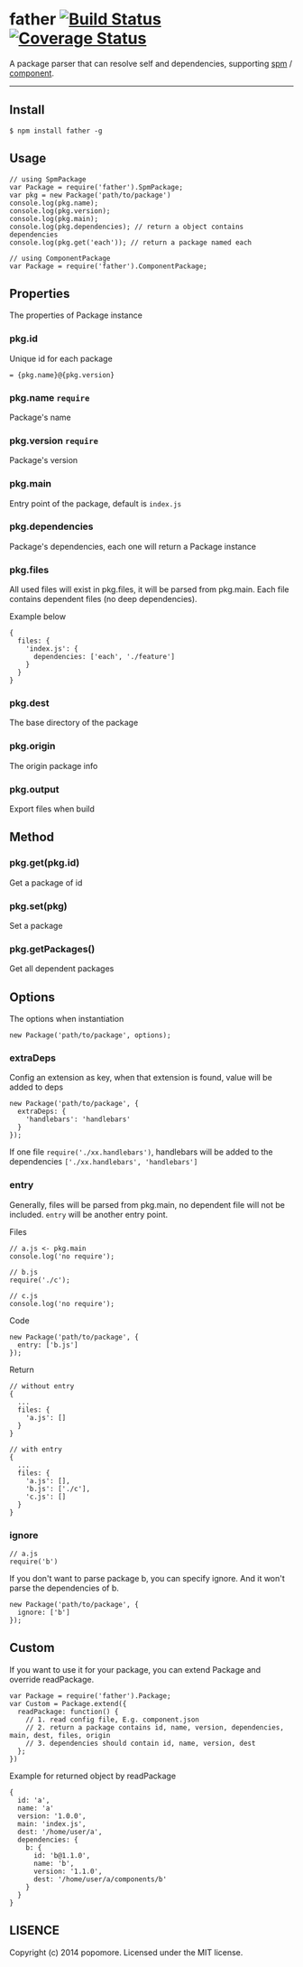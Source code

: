 # father [![Build Status](https://travis-ci.org/popomore/father.png?branch=master)](https://travis-ci.org/popomore/father) [![Coverage Status](https://coveralls.io/repos/popomore/father/badge.png?branch=master)](https://coveralls.io/r/popomore/father?branch=master)

A package parser that can resolve self and dependencies, supporting [spm](https://github.com/spmjs/spm) / [component](https://github.com/component/component).

---

## Install

```
$ npm install father -g
```

## Usage

```
// using SpmPackage
var Package = require('father').SpmPackage;
var pkg = new Package('path/to/package')
console.log(pkg.name);
console.log(pkg.version);
console.log(pkg.main);
console.log(pkg.dependencies); // return a object contains dependencies
console.log(pkg.get('each')); // return a package named each

// using ComponentPackage
var Package = require('father').ComponentPackage;
```

## Properties

The properties of Package instance

### pkg.id

Unique id for each package

`= {pkg.name}@{pkg.version}`

### pkg.name `require`

Package's name

### pkg.version `require`

Package's version

### pkg.main

Entry point of the package, default is `index.js`

### pkg.dependencies

Package's dependencies, each one will return a Package instance

### pkg.files

All used files will exist in pkg.files, it will be parsed from pkg.main. Each file contains dependent files (no deep dependencies).

Example below

```
{
  files: {
    'index.js': {
      dependencies: ['each', './feature']
    }
  }
}
```

### pkg.dest

The base directory of the package

### pkg.origin

The origin package info

### pkg.output

Export files when build

## Method

### pkg.get(pkg.id)

Get a package of id

### pkg.set(pkg)

Set a package

### pkg.getPackages()

Get all dependent packages

## Options

The options when instantiation

```
new Package('path/to/package', options);
```

### extraDeps

Config an extension as key, when that extension is found, value will be added to deps

```
new Package('path/to/package', {
  extraDeps: {
    'handlebars': 'handlebars'
  }
});
```

If one file `require('./xx.handlebars')`, handlebars will be added to the dependencies `['./xx.handlebars', 'handlebars']`

### entry

Generally, files will be parsed from pkg.main, no dependent file will not be included. `entry` will be another entry point.

Files

```
// a.js <- pkg.main
console.log('no require');

// b.js
require('./c');

// c.js
console.log('no require');
```

Code

```
new Package('path/to/package', {
  entry: ['b.js']
});
```

Return

```
// without entry
{
  ...
  files: {
    'a.js': []
  }
}

// with entry
{
  ...
  files: {
    'a.js': [],
    'b.js': ['./c'],
    'c.js': []
  }
}
```

### ignore

```
// a.js
require('b')
```

If you don't want to parse package b, you can specify ignore. And it won't parse the dependencies of b.

```
new Package('path/to/package', {
  ignore: ['b']
});
```

## Custom

If you want to use it for your package, you can extend Package and override readPackage.

```
var Package = require('father').Package;
var Custom = Package.extend({
  readPackage: function() {
    // 1. read config file, E.g. component.json
    // 2. return a package contains id, name, version, dependencies, main, dest, files, origin
    // 3. dependencies should contain id, name, version, dest
  };
})
```

Example for returned object by readPackage

```
{
  id: 'a',
  name: 'a'  
  version: '1.0.0',
  main: 'index.js',
  dest: '/home/user/a',
  dependencies: {
    b: {
      id: 'b@1.1.0',
      name: 'b',
      version: '1.1.0',
      dest: '/home/user/a/components/b'
    }
  }
}
```

## LISENCE

Copyright (c) 2014 popomore. Licensed under the MIT license.
